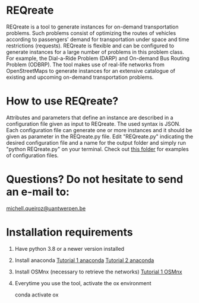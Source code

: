 # REQreate

REQreate is a tool to generate instances for on-demand transportation problems. Such problems consist of optimizing the routes of vehicles according to passengers' demand for transportation under space and time restrictions (requests). REQreate is flexible and can be configured to generate instances for a large number of problems in this problem class. For example, the Dial-a-Ride Problem (DARP) and On-demand Bus Routing Problem (ODBRP). The tool makes use of real-life networks from OpenStreetMaps to generate instances for an extensive catalogue of existing and upcoming on-demand transportation problems.

# How to use REQreate?

Attributes and parameters that define an instance are described in a configuration file given as input to REQreate. The used syntax is JSON.
Each configuration file can generate one or more instances and it should be given as parameter in the REQreate.py file.
Edit "REQreate.py" indicating the desired configuration file and a name for the output folder and simply run "python REQreate.py" on your terminal.
Check out [this folder](https://github.com/michellqueiroz-ua/instance-generator/tree/master/examples/basic_examples) for examples of configuration files.

# Questions? Do not hesitate to send an e-mail to:

michell.queiroz@uantwerpen.be

# Installation requirements

1. Have python 3.8 or a newer version installed

2. Install anaconda
	[Tutorial 1 anaconda](https://problemsolvingwithpython.com/01-Orientation/01.00-Welcome/)
	[Tutorial 2 anaconda](https://docs.anaconda.com/anaconda/install/)

<!--- 2. Download the conda environment file [here](). --->

<!--- 3. Create the environment from the environment.yml file: --->

<!--- conda env create -f REQreate_environment.yml --->

3. Install OSMnx (necessary to retrieve the networks)
	[Tutorial 1 OSMnx](https://osmnx.readthedocs.io/en/stable/installation.html)

4. Everytime you use the tool, activate the ox environment

	conda activate ox


